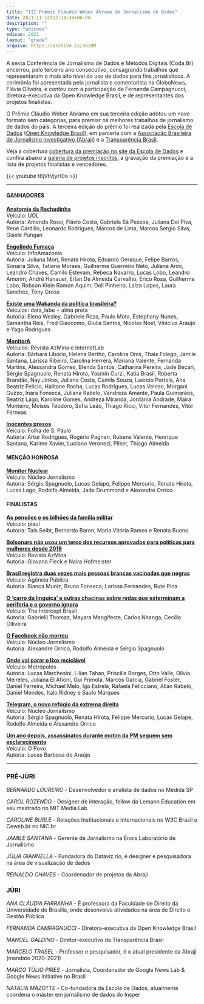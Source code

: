 ```yaml
---
title: "III Prêmio Cláudio Weber Abramo de Jornalismo de Dados"
date: 2021-11-12T12:14:34+06:00
description: ""
type: "edicoes"
edicao: 2021
layout: "grade"
arquivo: https://archive.is/3oiRM
---
```


A sexta Conferência de Jornalismo de Dados e Métodos Digitais (Coda.Br) encerrou, pelo terceiro ano consecutivo, consagrando trabalhos que representaram o mais alto nível do uso de dados para fins jornalísticos. A cerimônia foi apresentada pela jornalista e comentarista na GloboNews, Flávia Oliveira, e contou com a participação de Fernanda Campagnucci, diretora-executiva da Open Knowledge Brasil, e de representantes dos projetos finalistas.

O Prêmio Cláudio Weber Abramo em sua terceira edição adotou um novo formato sem categorias, para premiar os melhores trabalhos de jornalismo de dados do país. A terceira edição do prêmio foi realizada pela [Escola de Dados](http://escoladedados.org) ([Open Knowledge Brasil](https://ok.org.br/)), em parceria com a [Associação Brasileira de Jornalismo Investigativo (Abraji)](https://abraji.org.br) e a [Transparência Brasil](https://blog.transparencia.org.br/premio-claudio-weber-abramo-de-jornalismo-de-dados-define-vencedores-da-edicao-2021/).

Veja a cobertura [cobertura da premiação no site da Escola de Dados](https://escoladedados.org/coda2021/premio-claudio-weber-abramo-de-jornalismo-de-dados/) e confira abaixo a [galeria de projetos inscritos](#galeria), a gravação da premiação e a lista de projetos finalistas e vencedores.

{{< youtube t6jVtVjyH0o >}}


---

#### **GANHADORES**

**[Anatomia da Rachadinha](https://noticias.uol.com.br/reportagens-especiais/anatomia-da-rachadinha-bolsonaro)**  
    Veículo: UOL  
    Autoria: Amanda Rossi, Flávio Costa, Gabriela Sá Pessoa, Juliana Dal Piva, René Cardillo, Leonardo Rodrigues, Marcos de Lima, Marcos Sergio Silva, Gisele Pungan

**[Engolindo Fumaça](https://infoamazonia.org/project/engolindo-fumaca/)**  
    Veículo: InfoAmazonia  
    Autoria: Juliana Mori, Renata Hirota, Eduardo Geraque, Felipe Barros, Sonaira Silva, Tatiane Moraes, Guilherme Guerreiro Neto, Juliana Arini, Leandro Chaves, Camilo Estevam, Rebeca Navarro, Lucas Lobo, Leandro Amorim, André Hanauer, Erlan De Almeida Carvalho, Erico Rosa, Guilherme Lobo, Robson Klein Ramon Aquim, Dell Pinheiro, Laiza Lopes, Laura Sanchez, Tony Gross

**[Existe uma Wakanda da política brasileira?](https://datalabe.org/existe-uma-wakanda-da-politica-brasileira/)**  
    Veículos: data\_labe + alma preta  
    Autoria: Elena Wesley, Gabriele Roza, Paulo Mota, Estephany Nunes, Samantha Reis, Fred Giaccomo, Giulia Santos, Nicolas Noel, Vinicius Araujo e Yago Rodrigues

**[MonitorA](https://azmina.com.br/projetos/monitora/)**  
    Veículos: Revista AzMina e InternetLab  
    Autoria: Bárbara Libório, Helena Bertho, Carolina Oms, Thais Folego, Jamile Santana, Larissa Ribeiro, Carolina Herrera, Mariana Valente, Fernanda Martins, Alessandra Gomes, Blenda Santos, Catharina Pereira, Jade Becari, Sérgio Spagnuolo, Renata Hirota, Yasmin Curzi, Katia Brasil, Roberta Brandão, Nay Jinkss, Juliana Costa, Camila Souza, Laércio Portela, Ana Beatriz Felício, Halitane Rocha, Lucas Rodrigues, Lucas Veloso, Morgani Guzzo, Inara Fonseca, Juliana Rabelo, Vandreza Amante, Paula Guimarães, Beatriz Lago, Karoline Gomes, Andreza Miranda, Jordânia Andrade, Maira Monteiro, Moisés Teodoro, Sofia Leão, Thiago Ricci, Vitor Fernandes, Vitor Fórneas

**[Inocentes presos](https://temas.folha.uol.com.br/inocentes/)**  
    Veículo: Folha de S. Paulo  
    Autoria: Artur Rodrigues, Rogério Pagnan, Rubens Valente, Henrique Santana, Karime Xavier, Luciano Veronezi, Pilker, Thiago Almeida

#### **MENÇÃO HONROSA**

**[Monitor Nuclear](https://www.nucleo.jor.br/institucional/2021-05-19-nova-ferramenta-twitter-politicos/)**  
    Veículo: Núcleo Jornalismo  
    Autoria: Sérgio Spagnuolo, Lucas Gelape, Felippe Mercurio, Renata Hirota, Lucas Lago, Rodolfo Almeida, Jade Drummond e Alexandre Orrico.

#### **FINALISTAS**

**[As pensões e os bilhões da família militar](https://piaui.folha.uol.com.br/as-pensoes-e-os-bilhoes-da-familia-militar/)**  
    Veículo: piauí  
    Autoria: Taís Seibt, Bernardo Baron, Maria Vitória Ramos e Renata Buono

**[Bolsonaro não usou um terço dos recursos aprovados para políticas para mulheres desde 2019](https://azmina.com.br/reportagens/bolsonaro-nao-usou-um-terco-dos-recursos-aprovados-para-politicas-para-mulheres-desde-2019/)**  
    Veículo: Revista AzMina  
    Autoria: Giovana Fleck e Naira Hofmeister

**[Brasil registra duas vezes mais pessoas brancas vacinadas que negras](https://apublica.org/2021/03/brasil-registra-duas-vezes-mais-pessoas-brancas-vacinadas-que-negras)**  
    Veículo: Agência Pública  
    Autoria: Bianca Muniz, Bruno Fonseca, Larissa Fernandes, Rute Pina

**[O ‘carro da linguiça’ e outras chacinas sobre rodas que exterminam a periferia e o governo ignora](https://theintercept.com/2020/10/26/chacina-sobre-rodas/)**  
    Veículo: The Intercept Brasil  
    Autoria: Gabrielli Thomaz, Mayara Mangifeste, Carlos Nhanga, Cecília Olliveira

**[O Facebook não morreu](https://www.nucleo.jor.br/especiais/2020-10-15-facebook-nao-morreu/)**  
    Veículo: Núcleo Jornalismo  
    Autoria: Alexandre Orrico, Rodolfo Almeida e Sérgio Spagnuolo

**[Onde vai parar o lixo reciclável](https://www.metropoles.com/materias-especiais/onde-vai-parar-o-lixo-que-voce-separa-rastreamos-os-caminhoes-de-reciclaveis-por-um-mes-na-capital-federal)**  
    Veículo: Metrópoles  
    Autoria: Lucas Marchesini, Lilian Tahan, Priscilla Borges, Otto Valle, Olívia Meireles, Juliana El Afioni, Gui Prímola, Marcos Garcia, Gabriel Foster, Daniel Ferreira, Michael Melo, Igo Estrela, Rafaela Felicciano, Allan Rabelo, Daniel Mendes, Italo Ridney e Saulo Marques

**[Telegram, o novo refúgio da extrema direita](https://www.nucleo.jor.br/especiais/2021-02-18-telegram-extrema-direita/)**  
    Veículo: Núcleo Jornalismo  
    Autoria: Sérgio Spagnuolo, Renata Hirota, Felippe Mercurio, Lucas Gelape, Rodolfo Almeida e Alexandre Orrico

**[Um ano depois, assassinatos durante motim da PM seguem sem esclarecimento](https://mais.opovo.com.br/reportagens-especiais/um-ano-motim-pm/2021/02/15/assassinatos-ocorridos-durante-motim-da-pm--em-2020--seguem-sem-esclarecimento.html)**  
    Veículo: O Povo  
    Autoria: Lucas Barbosa de Araújo

---

### PRÉ-JÚRI
*BERNARDO LOUREIRO* - Desenvolvedor e analista de dados no Medida SP

*CAROL ROZENDO* - Designer de interação, fellow da Lemann Education em seu mestrado no MIT Media Lab

*CAROLINE BURLE* - Relações Institucionais e Internacionais no W3C Brasil e Ceweb.br no NIC.br

*JAMILE SANTANA* - Gerente de Jornalismo na Énois Laboratório de Jornalismo

*JÚLIA GIANNELLA* - Fundadora do Dataviz.rio, é designer e pesquisadora na área de visualização de dados

*REINALDO CHAVES* - Coordenador de projetos da Abraji

### JÚRI
*ANA CLÁUDIA FARRANHA* - É professora da Faculdade de Direito da Universidade de Brasilia, onde desenvolve atividades na área de Direito e Gestão Pública

*FERNANDA CAMPAGNUCCI* - Diretora-executiva da Open Knowledge Brasil

*MANOEL GALDINO* - Diretor-executivo da Transparência Brasil

*MARCELO TRASEL* - Professor e pesquisador, é o atual presidente da Abraji (mandato 2020-2021)

*MARCO TÚLIO PIRES* - Jornalista, Coordenador do Google News Lab & Google News Initiative no Brasil

*NATÁLIA MAZOTTE* - Co-fundadora da Escola de Dados, atualmente coordena o máster em jornalismo de dados do Insper